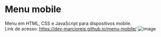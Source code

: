 # Menu mobile
Menu em HTML, CSS e JavaScript para dispositivos mobile.<br>
Link de acesso: https://dev-marcioreis.github.io/menu-mobile/
![image](https://user-images.githubusercontent.com/122680054/212901636-352eed42-5c53-47a1-8453-12b98ef85fd3.png)
